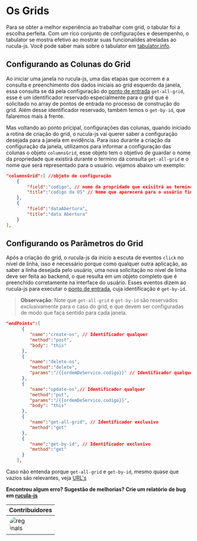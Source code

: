 # Os Grids

Para se obter a melhor experiência ao trabalhar com grid, o tabular foi a escolha perfeita. Com um rico conjunto de configurações e desempenho, o tabulator se mostra  efetivo ao mostrar suas funcionalides atreladas ao rucula-js. Você pode saber mais sobre o tabulator em [tabulator.info](http://tabulator.info/).

## Configurando as Colunas do Grid  

Ao iniciar uma janela no rucula-js, uma das etapas que ocorrem é a consulta e preenchimento dos dados iniciais ao grid esquerdo da janela, essa consulta se dá pela configuração do [ponto de entrada](endPoints.md) `get-all-grid`, esse é um identificador reservado especialmente para o grid que é solicitado no array de pontos de entrada no processo de construção do grid. Além  desse identificador reservado, também temos o `get-by-id`, que falaremos mais à frente.

Mas voltando ao ponto prícipal, configurações das colunas, quando iniciado a rotina de criação do grid, o rucula-js vai querer saber a configuração desejada para a janela em evidência. Para isso durante a criação da configuração da janela, utilizamos para informar a configuração das colunas o objeto `columnsGrid`, esse objeto tem o objetivo de guardar o nome da propriedade que existirá durante o termino dá consulta `get-all-grid` e o nome que será representado para o usuário. vejamos abaixo um exemplo:

```json
"columnsGrid":[ //objeto de configuração
    {
        "field":"codigo", // nome da propridade que exisitrá ao termino da consulta
        "title":"codigo da OS" // Nome que aparecerá para o usuário final
    },
    {
        "field":"dataAbertura",
        "title":"data Abertura"
    }
],
```

## Configurando os Parâmetros do Grid

Após a criação do grid, o rucula-js da inicio a escuta de eventos `click` no nível de linha, isso é necessário porque como qualquer outra aplicação, ao saber a linha desejada pelo usuário, uma nova solicitação no nível de linha deve ser feita ao backend, o que resulta em um objeto completo que é preenchido corretamente na interface do usuário. Esses eventos dizem ao rucula-js para executar o [ponto de entrada](endPoints.md), cuja identificação é `get-by-id`.


> **Observação**: Note que  `get-all-grid` e `get-by-id` são reservados exclusivamente para o caso do grid, e que devem ser configuradas de modo que faça sentido para cada janela.

```json
"endPoints":[
      {
         "name":"create-os", // Identificador qualquer
         "method":"post",
         "body": "this"
      },
      {
         "name":"delete-os",
         "method":"delete",
         "params":"/{{ordemDeServico.codigo}}" // Identificador qualquer
      },
      {
         "name":"update-os",// Identificador qualquer
         "method":"put",
         "params":"/{{ordemDeServico.codigo}}",
         "body": "this"
      },
      {
         "name":"get-all-grid", // Identificador exclusivo
         "method":"get"
      },
      {
         "name":"get-by-id", // Identificador exclusivo
         "method":"get"
      }
    ],
```

Caso não entenda porque `get-all-grid` e `get-by-id`, mesmo quase que vazios são relevantes, veja [URL's](url.md)


**Encontrou algum erro? Sugestão de melhorias? Crie um relatório de bug em [rucula-js](https://github.com/rucula-js/rucula-js/issues)**

|Contribuidores|
|-|
|<a href="https://github.com/reginaldo-marinho"><img width="45px" height="45px" style="border-radius:30px" alt="reginalso-marinho" title="TheLarkInn" src="https://avatars.githubusercontent.com/u/60780631?v=4"></a>|

